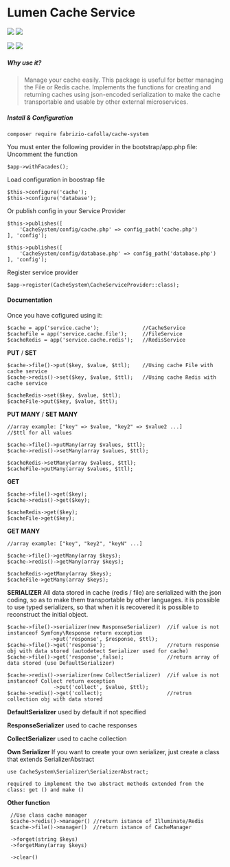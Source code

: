 # Lumen Cache Service

[![](https://img.shields.io/appveyor/ci/gruntjs/grunt.svg)](https://github.com/FabrizioCafolla/cache-system)
![](https://img.shields.io/badge/version-1.0.1--rc-green.svg)

![](https://img.shields.io/badge/package-laravel-orange.svg)
![](https://img.shields.io/badge/package-lumen-orange.svg)

##### Why use it?
>Manage your cache easily.
This package is useful for better managing the File or Redis cache. Implements the functions for creating and returning caches using json-encoded serialization to make the cache transportable and usable by other external microservices.


##### Install & Configuration
    
    composer require fabrizio-cafolla/cache-system

You must enter the following provider in the bootstrap/app.php file:
Uncomment the function 
    
    $app->withFacades();

Load configuration in boostrap file

	$this->configure('cache');
	$this->configure('database');
Or publish config in your Service Provider

    $this->publishes([
        'CacheSystem/config/cache.php' => config_path('cache.php')
    ], 'config');
    
    $this->publishes([
        'CacheSystem/config/database.php' => config_path('database.php')
    ], 'config');
    
Register service provider 
    
    $app->register(CacheSystem\CacheServiceProvider::class);

#### Documentation
Once you have cofigured using it:

    $cache = app('service.cache');              //CacheService
    $cacheFile = app('service.cache.file');     //FileService
    $cacheRedis = app('service.cache.redis');   //RedisService
 

**PUT** / **SET**
    
    $cache->file()->put($key, $value, $ttl);    //Using cache File with cache service
    $cache->redis()->set($key, $value, $ttl);   //Using cache Redis with cache service
    
    $cacheRedis->set($key, $value, $ttl);
    $cacheFile->put($key, $value, $ttl);

**PUT MANY** / **SET MANY**

    //array example: ["key" => $value, "key2" => $value2 ...]
    //$ttl for all values
    
    $cache->file()->putMany(array $values, $ttl);
    $cache->redis()->setMany(array $values, $ttl);
    
    $cacheRedis->setMany(array $values, $ttl);
    $cacheFile->putMany(array $values, $ttl);
    
**GET**

    $cache->file()->get($key);
    $cache->redis()->get($key);
    
    $cacheRedis->get($key);
    $cacheFile->get($key);
    
**GET MANY**

    //array example: ["key", "key2", "keyN" ...]
    
    $cache->file()->getMany(array $keys);
    $cache->redis()->getMany(array $keys);
    
    $cacheRedis->getMany(array $keys);
    $cacheFile->getMany(array $keys);
    
**SERIALIZER**
All data stored in cache (redis / file) are serialized with the json coding, so as to make them transportable by other languages.
it is possible to use typed serializers, so that when it is recovered it is possible to reconstruct the initial object. 

    $cache->file()->serializer(new ResponseSerializer)  //if value is not instanceof Symfony\Response return exception
                  ->put('response', $response, $ttl);  
    $cache->file()->get('response');                    //return response obj with data stored (autodetect Serializer used for cache)
    $cache->file()->get('response',false);              //return array of data stored (use DefaultSerializer)
                  
    $cache->redis()->serializer(new CollectSerializer)  //if value is not instanceof Collect return exception
                   ->put('collect', $value, $ttl);  
    $cache->redis()->get('collect);                     //retrun collection obj with data stored

**DefaultSerializer** used by default if not specified

**ResponseSerializer** used to cache responses

**CollectSerializer** used to cache collection

**Own Serializer**
If you want to create your own serializer, just create a class that extends SerializerAbstract

    use CacheSystem\Serializer\SerializerAbstract;
    
    required to implement the two abstract methods extended from the class: get () and make ()

**Other function**

     //Use class cache manager 
     $cache->redis()->manager()	//return istance of Illuminate/Redis
     $cache->file()->manager()  //return istance of CacheManager     
     
     ->forget(string $keys)
     ->forgetMany(array $keys)
     
     ->clear()
         
